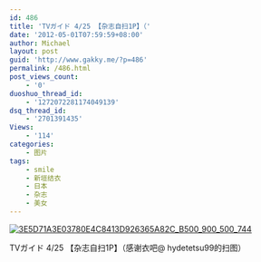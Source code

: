 ```yaml
---
id: 486
title: 'TVガイド 4/25 【杂志自扫1P】（'
date: '2012-05-01T07:59:59+08:00'
author: Michael
layout: post
guid: 'http://www.gakky.me/?p=486'
permalink: /486.html
post_views_count:
    - '0'
duoshuo_thread_id:
    - '1272072281174049139'
dsq_thread_id:
    - '2701391435'
Views:
    - '114'
categories:
    - 图片
tags:
    - smile
    - 新垣结衣
    - 日本
    - 杂志
    - 美女
---
```


[![3E5D71A3E03780E4C8413D926365A82C_B500_900_500_744](http://www.yui-aragaki.org/wp-content/uploads/img/3E5D71A3E03780E4C8413D926365A82C_B500_900_500_744.jpeg)](http://www.yui-aragaki.org/wp-content/uploads/img/3E5D71A3E03780E4C8413D926365A82C_B1280_1280_687_1023.jpeg)

TVガイド 4/25 【杂志自扫1P】（感谢衣吧@ hydetetsu99的扫图）